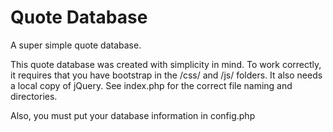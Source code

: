 Quote Database
===

A super simple quote database.

This quote database was created with simplicity in mind. To work correctly, it requires that you have bootstrap in the /css/ and /js/ folders. It also needs a local copy of jQuery. See index.php for the correct file naming and directories. 

Also, you must put your database information in config.php
